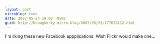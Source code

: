 ```yaml
---
layout: post
microblog: true
date: 2007-05-24 19:00 -0500
guid: http://bdougherty.micro.blog/2007/05/25/t77633112.html
---
```

I'm liking these new Facebook appplications. Wish Flickr would make one...
